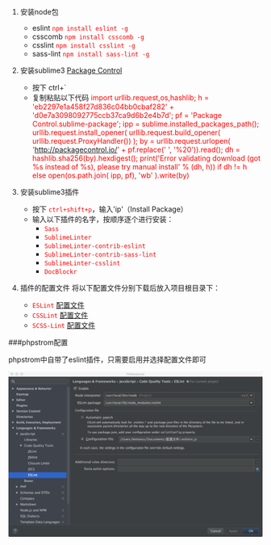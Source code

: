 1. 安装node包
    * eslint<font color=red> `npm install eslint -g`</font>
    * csscomb <font color=red>`npm install csscomb -g`</font>
    * csslint <font color=red>`npm install csslint -g`</font>
    * sass-lint <font color=red>`npm install sass-lint -g`</font>

2. 安装sublime3 [Package Control](https://packagecontrol.io/installation#st3)
    * 按下 ctrl+`
    * 复制粘贴以下代码 
    <font color=red>import urllib.request,os,hashlib; h = 'eb2297e1a458f27d836c04bb0cbaf282' + 'd0e7a3098092775ccb37ca9d6b2e4b7d'; pf = 'Package Control.sublime-package'; ipp = sublime.installed_packages_path(); urllib.request.install_opener( urllib.request.build_opener( urllib.request.ProxyHandler()) ); by = urllib.request.urlopen( 'http://packagecontrol.io/' + pf.replace(' ', '%20')).read(); dh = hashlib.sha256(by).hexdigest(); print('Error validating download (got %s instead of %s), please try manual install' % (dh, h)) if dh != h else open(os.path.join( ipp, pf), 'wb' ).write(by)</font>

3. 安装sublime3插件
	* 按下 <font color=red>`ctrl+shift+p`</font>，输入'ip'（Install Package）
    * 输入以下插件的名字，按顺序逐个进行安装：
    	* <font color=red>`Sass`</font>
        * <font color=red>`SublimeLinter`</font>
        * <font color=red>`SublimeLinter-contrib-eslint`</font>
        * <font color=red>`SublimeLinter-contrib-sass-lint`</font>
        * <font color=red>`SublimeLinter-csslint`</font>
        * <font color=red>`DocBlockr`</font>
        
4. 插件的配置文件
将以下配置文件分别下载后放入项目根目录下：
	* <font color=red>`ESLint`</font> [配置文件](http://static.zhangyoubao.com/config/.eslintrc.js)
	* <font color=red>`CSSLint`</font> [配置文件](http://static.zhangyoubao.com/config/csslintrc)
	* <font color=red>`SCSS-Lint`</font> [配置文件](http://static.zhangyoubao.com/config/scss-lint.yml)
    
###phpstrom配置

phpstrom中自带了eslint插件，只需要启用并选择配置文件即可

![](image/3D1EA9F8-DF9A-4394-85A6-4236CE6CA6.png)




